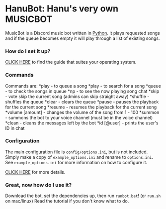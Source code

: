 # HanuBot: Hanu's very own MUSICBOT

MusicBot is a Discord music bot written in [Python](https://www.python.org "Python homepage"). It plays requested songs and if the queue becomes empty it will play through a list of existing songs.

### How do I set it up?

[CLICK HERE](https://github.com/SexualRhinoceros/MusicBot/wiki) to find the guide that suites your operating system.

### Commands

Commands are:
*play <song link> - to queue a song
*play <song text to search for> - to search for a song
*queue - to check the songs in queue
*np - to see the now playing song chat
*skip - vote skip the current song (admins can skip straight away)
*shuffle - shuffles the queue
*clear - clears the queue
*pause - pauses the playback for the current song
*resume - resumes the playback for the current song
*volume [amount] - changes the volume of the song from 1 - 100
*summon - summons the bot to your voice channel (must be in the voice channel)
*clean <amount> - cleans the messages left by the bot
*id [@user] - prints the user's ID in chat

### Configuration

The main configuration file is `config/options.ini`, but is not included.  Simply make a copy of `example_options.ini` and rename to `options.ini`.  See `example_options.ini` for more information on how to configure it.

[CLICK HERE](https://github.com/SexualRhinoceros/MusicBot/wiki/Configuration) for more details.

### Great, now how do I use it?
Download the bot, set the dependencies up, then run `runbot.bat`! (or `run.sh` on mac/linux)  Read the tutorial if you don't know what to do.
